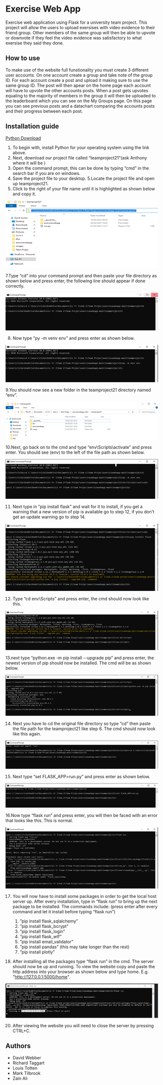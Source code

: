 # Exercise Web App

Exercise web application using Flask for a university team project. This project will allow the users to upload exersises with video evidence to their friend group.
Other members of the same group will then be able to upvote or downvote if they feel the video evidence was satisfactory to what exersise they said they done.

## How to use 

To make use of the website full funstionality you must create 3 different user accounts. On one account create a group and take note of the group ID. For each account create a post and upload it making sure to use the same group ID. The post will then apear on the home page each account will have to upvote the other accounts posts. When a post gets upvotes equaling to the majority of members in the group it will then be uploaded to the leaderboard which you can see on the My Groups page. On this page you can see previous posts and a datachart comparing the accounts posts and their progress between each post.

## Installation guide

[Python Download](https://www.python.org/downloads/)


1. To begin with, install Python for your operating system using the link above.
2. Next, download our project file called “teamproject21”(ask Anthony where it will be )
3. Open the command prompt, this can be done by typing “cmd” in the search bar if you are on windows.
4. Save the project file to your desktop.
5.Locate the project file and open up teamproject21.
6. Click to the right of your file name until it is highlighted as shown below and copy it.

![](teamproject21/exercisewebapp/images/installGuide1.png)

7.Type “cd” into your command prompt and then paste your file directory as shown below and press enter, the following line should appear if done correctly.

![](teamproject21/exercisewebapp/images/installGuide2.png)

8. Now type “py -m venv env” and press enter as shown below.

![](teamproject21/exercisewebapp/images/installGuide3.png)

9.You should now see a new folder in the teamproject21 directory named “env”.

![](teamproject21/exercisewebapp/images/installGuide4.png)

10.Next, go back on to the cmd and type “env\Scripts\activate” and press enter. You should see (env) to the left of the file path as shown below.

![](teamproject21/exercisewebapp/images/installGuide5.png)

11. Next type in “pip install flask” and wait for it to install, if you get a warning that a new version of pip is available go to step 12, if you don't get an update warning go to step 14.

![](teamproject21/exercisewebapp/images/installGuide6.png)

12. Type “cd env\Scripts” and press enter, the cmd should now look like this.

![](teamproject21/exercisewebapp/images/installGuide7.png)

13.next type “python.exe -m pip install --upgrade pip” and press enter, the newest version of pip should now be installed. The cmd will be as shown below.

![](teamproject21/exercisewebapp/images/installGuide8.png)

14. Next you have to cd the original file directory so type “cd” then paste the file path for the teamproject21 like step 6. The cmd should now look like this again.

![](teamproject21/exercisewebapp/images/installGuide9.png)

15. Next type “set FLASK_APP=run.py” and press enter as shown below.

![](teamproject21/exercisewebapp/images/installGuide10.png)

16.Now type “flask run” and press enter, you will then be faced with an error that looks like this. This is normal.

![](teamproject21/exercisewebapp/images/installGuide11.png)

17. You will now have to install some packages in order to get the local host server up. After every installation, type in “flask run” to bring up the next package to be installed. The commands include: (press enter after every command and let it install before typing “flask run”)
	1. ”pip install flask_sqlalchemy”
	2. ”pip install flask_bcrypt”
	3. ”pip install flask_login”
	4. ”pip install flask_wtf”
	5. ”pip install email_validator”
	6. ”pip install pandas” (this may take longer than the rest)
	7. ”pip install plotly”
  
18. After installing all the packages type “flask run” in the cmd. The server should now be up and running. To view the website copy and paste the http address into your browser as shown below and type home. E.g. "http://127.0.0.1:5000/home".

![](teamproject21/exercisewebapp/images/installGuide12.png)


20. After viewing the website you will need to close the server by pressing CTRL+C.

## Authors 

* David Webber 
* Richard Taggart 
* Louis Totten
* Mark Tilbrook
* Zain Ali
